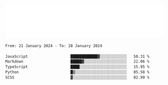 [![](./hello.svg)](https://blog.yrobot.top?ref=github-yrobot)

<!--START_SECTION:waka-->

```txt
From: 21 January 2024 - To: 28 January 2024

JavaScript                   ████████████▓░░░░░░░░░░░░   50.31 %
Markdown                     █████▓░░░░░░░░░░░░░░░░░░░   22.06 %
TypeScript                   ████░░░░░░░░░░░░░░░░░░░░░   15.95 %
Python                       █▒░░░░░░░░░░░░░░░░░░░░░░░   05.58 %
SCSS                         ▓░░░░░░░░░░░░░░░░░░░░░░░░   02.99 %
```

<!--END_SECTION:waka-->
